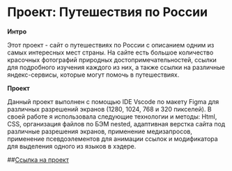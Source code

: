# Проект: Путешествия по России

**Интро**

Этот проект - сайт о путешествиях по России с описанием одним из самых интересных мест страны. На сайте есть большое количество красочных фотографий природных достопримечательностей, ссылки для подробного изучения каждого из них, а также ссылки на различные яндекс-сервисы, которые могут помочь в путешествиях.

**Проект**
 
Данный проект выполнен с помощью IDE Vscode по макету Figma для различных разрешений экранов (1280, 1024, 768 и 320 пикселей). В своей работе я использовала следующие технологии и методы: Html, CSS, организация файлов по БЭМ nested, адаптивная верстка сайта под различные разрешения экранов, применение медизапросов, применение псевдоэлементов для анимации ссылок и модификатора для выделения одного из языков в хэдере.

##[Ссылка на проект](https://angelina-bogush.github.io/russian-travel/)

